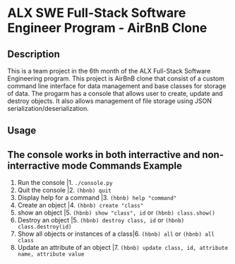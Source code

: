 # ALX SWE Full-Stack Software Engineer Program - AirBnB Clone

## Description
This is a team project in the 6th month of the ALX Full-Stack Software Engineering program. This project is AirBnB clone that consist of a custom command line interface for data management and base classes for storage of data. The progarm has a console that allows user to create, update and destroy objects. It also allows management of file storage using JSON serialization/deserialization.

## Usage
The console works in both interractive and non-interractive mode
               Commands                                   Example
-------------------------------------------------------------------------------
1. Run the console                         |1. `./console.py`
2. Quit the console                        |2. `(hbnb) quit`
3. Display help for a command              |3. `(hbnb) help "command"`
4. Create an object                        |4. `(hbnb) create "class"`
5. show an object                          |5. `(hbnb) show "class", id` or `(hbnb) class.show()`
6. Destroy an object                       |5. `(hbnb) destroy class, id` or `(hbnb) class.destroy(id)`
7. Show all objects or instances of a class|6. `(hbnb) all` or `(hbnb) all class`
8. Update an attribute of an object        |7. `(hbnb) update class, id, attribute name, attribute value`
